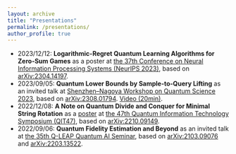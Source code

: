 ```yaml
---
layout: archive
title: "Presentations"
permalink: /presentations/
author_profile: true
---
```


* 2023/12/12: **Logarithmic-Regret Quantum Learning Algorithms for Zero-Sum Games** as a poster at [the 37th Conference on Neural Information Processing Systems (NeurIPS 2023)](https://neurips.cc/Conferences/2023), based on [arXiv:2304.14197](https://arxiv.org/abs/2304.14197).
* 2023/09/05: **Quantum Lower Bounds by Sample-to-Query Lifting** as an invited talk at [Shenzhen–Nagoya Workshop on Quantum Science 2023](https://shenzhen-nagoya.github.io/2023/), based on [arXiv:2308.01794](https://arxiv.org/abs/2308.01794). [Video (20min)](https://youtu.be/RebEfLFH69I?t=3015).
* 2022/12/08: **A Note on Quantum Divide and Conquer for Minimal String Rotation** as a [poster](https://ken.ieice.org/ken/paper/20221208DCpl/eng/) at [the 47th Quantum Information Technology Symposium (QIT47)](https://www.ieice.org/es/qit/qit47/index_e.html), based on [arXiv:2210.09149](https://arxiv.org/abs/2210.09149).
* 2022/09/06: **Quantum Fidelity Estimation and Beyond** as an invited talk at [the 35th Q-LEAP Quantum AI Seminar](https://qleap-qai.jp/seminar/post-2176822.html), based on [arXiv:2103.09076](https://arxiv.org/abs/2103.09076) and [arXiv:2203.13522](https://arxiv.org/abs/2203.13522).
